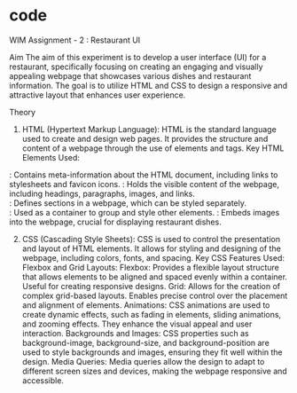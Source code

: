 # code
WIM Assignment - 2 : Restaurant UI

Aim
The aim of this experiment is to develop a user interface (UI) for a restaurant, specifically focusing on creating an engaging and visually appealing webpage that showcases various dishes and restaurant information. The goal is to utilize HTML and CSS to design a responsive and attractive layout that enhances user experience.

Theory

1. HTML (Hypertext Markup Language):
HTML is the standard language used to create and design web pages. It provides the structure and content of a webpage through the use of elements and tags.
Key HTML Elements Used:
<head>: Contains meta-information about the HTML document, including links to stylesheets and favicon icons.
<body>: Holds the visible content of the webpage, including headings, paragraphs, images, and links.
<section>: Defines sections in a webpage, which can be styled separately.
<div>: Used as a container to group and style other elements.
<img>: Embeds images into the webpage, crucial for displaying restaurant dishes.

2. CSS (Cascading Style Sheets):
CSS is used to control the presentation and layout of HTML elements. It allows for styling and designing of the webpage, including colors, fonts, and spacing.
Key CSS Features Used:
Flexbox and Grid Layouts:
Flexbox: Provides a flexible layout structure that allows elements to be aligned and spaced evenly within a container. Useful for creating responsive designs.
Grid: Allows for the creation of complex grid-based layouts. Enables precise control over the placement and alignment of elements.
Animations:
CSS animations are used to create dynamic effects, such as fading in elements, sliding animations, and zooming effects. They enhance the visual appeal and user interaction.
Backgrounds and Images:
CSS properties such as background-image, background-size, and background-position are used to style backgrounds and images, ensuring they fit well within the design.
Media Queries:
Media queries allow the design to adapt to different screen sizes and devices, making the webpage responsive and accessible.

